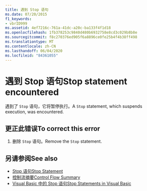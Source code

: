 ```yaml
---
title: 遇到 Stop 语句
ms.date: 07/20/2015
f1_keywords:
- vbrID999
ms.assetid: 4ef7216c-761a-41dc-a20c-ba133f4f1d18
ms.openlocfilehash: 1fb378253c9840d480b6932758e8cd3c029b8b8e
ms.sourcegitcommit: f8c270376ed905f6a8896ce0fe25b4f4b38ff498
ms.translationtype: MT
ms.contentlocale: zh-CN
ms.lasthandoff: 06/04/2020
ms.locfileid: "84361055"
---
```

# <a name="stop-statement-encountered"></a><span data-ttu-id="2ef9a-102">遇到 Stop 语句</span><span class="sxs-lookup"><span data-stu-id="2ef9a-102">Stop statement encountered</span></span>
<span data-ttu-id="2ef9a-103">遇到了 `Stop` 语句，它将暂停执行。</span><span class="sxs-lookup"><span data-stu-id="2ef9a-103">A `Stop` statement, which suspends execution, was encountered.</span></span>  
  
## <a name="to-correct-this-error"></a><span data-ttu-id="2ef9a-104">更正此错误</span><span class="sxs-lookup"><span data-stu-id="2ef9a-104">To correct this error</span></span>  
  
1. <span data-ttu-id="2ef9a-105">删除 `Stop` 语句。</span><span class="sxs-lookup"><span data-stu-id="2ef9a-105">Remove the `Stop` statement.</span></span>  
  
## <a name="see-also"></a><span data-ttu-id="2ef9a-106">另请参阅</span><span class="sxs-lookup"><span data-stu-id="2ef9a-106">See also</span></span>

- [<span data-ttu-id="2ef9a-107">Stop 语句</span><span class="sxs-lookup"><span data-stu-id="2ef9a-107">Stop Statement</span></span>](../language-reference/statements/stop-statement.md)
- [<span data-ttu-id="2ef9a-108">控制流摘要</span><span class="sxs-lookup"><span data-stu-id="2ef9a-108">Control Flow Summary</span></span>](../language-reference/keywords/control-flow-summary.md)
- [<span data-ttu-id="2ef9a-109">Visual Basic 中的 Stop 语句</span><span class="sxs-lookup"><span data-stu-id="2ef9a-109">Stop Statements in Visual Basic</span></span>](/visualstudio/debugger/stop-statements-in-visual-basic)
